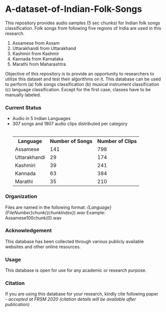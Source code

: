 # A-dataset-of-Indian-Folk-Songs

This repository provides audio samples (5 sec
chunks) for Indian folk songs classification. Folk
songs from following five regions of India are used
in this research.

<ol>
  <li>Assamese from Assam</li>
  <li>Uttarakhandi from Uttarakhand</li>
  <li>Kashmiri from Kashmir</li>
  <li>Kannada from Karnataka</li>
  <li>Marathi from Maharashtra</li>
</ol> 

Objective of this repository is to provide an
opportunity to researchers to utilize this dataset
and test their algorithms on it. This database can
be used to perform (a) folk songs classification (b)
musical instrument classification (c) language
classification. Except for the first case, classes have
to be manually labeled.

<h3>Current Status</h3>
<ul>
  <li>Audio in 5 Indian Languages</li>
  <li>307 songs and 1807 audio clips distributed per category</li>
  <br>
  <table>
    <tr>
      <th>Language</th>
      <th>Number of Songs</th>
      <th>Number of Clips</th>
    </tr>
    <tr>
      <td>Assamese</td>
      <td>141</td>
      <td>798</td>
    </tr>
    <tr>
      <td>Uttarakhandi</td>
      <td>29</td>
      <td>174</td>
    </tr>
    <tr>
      <td>Kashmiri</td>
      <td>39</td>
      <td>241</td>
    </tr>
    <tr>
      <td>Kannada</td>
      <td>63</td>
      <td>384</td>
    </tr>
    <tr>
      <td>Marathi</td>
      <td>35</td>
      <td>210</td>
    </tr>
  </table>
</ul>

<h3>Organization</h3>
Files are named in the following format: <i>{Language}{FileNumber}chunk({chunkIndex}).wav</i> Example: Assamese100chunk(0).wav

<h3>Acknowledgement</h3>
This database has been collected through various
publicly available websites and other online
resources.

<h3>Usage</h3>
This database is open for use for any academic or
research purpose.

<h3>Citation</h3>
If you are using this database for your research,
kindly cite following paper
<i>- accepted at FRSM 2020 (citation details will be
available after publication)</i>
